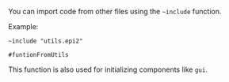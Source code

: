 You can import code from other files using the `~include` function.

Example:
```
~include "utils.epi2"

#funtionFromUtils
```

This function is also used for initializing components like `gui`.

